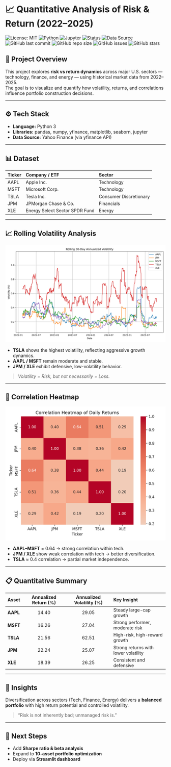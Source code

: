 # 📈 Quantitative Analysis of Risk & Return (2022–2025)

![License: MIT](https://img.shields.io/badge/License-MIT-green.svg)
![Python](https://img.shields.io/badge/Python-3.10%2B-blue.svg)
![Jupyter](https://img.shields.io/badge/Notebook-Jupyter-orange.svg)
![Status](https://img.shields.io/badge/Project%20Status-Active-brightgreen.svg)
![Data Source](https://img.shields.io/badge/Data%20Source-Yahoo%20Finance-yellow.svg)
![GitHub last commit](https://img.shields.io/github/last-commit/rashmeetkaur29/quant-project-1-risk-and-returns)
![GitHub repo size](https://img.shields.io/github/repo-size/rashmeetkaur29/quant-project-1-risk-and-returns)
![GitHub issues](https://img.shields.io/github/issues/rashmeetkaur29/quant-project-1-risk-and-returns)
![GitHub stars](https://img.shields.io/github/stars/rashmeetkaur29/quant-project-1-risk-and-returns?style=social)



## 🧭 Project Overview
This project explores **risk vs return dynamics** across major U.S. sectors — technology, finance, and energy — using historical market data from 2022–2025.  
The goal is to visualize and quantify how volatility, returns, and correlations influence portfolio construction decisions.

---

## ⚙️ Tech Stack
- **Language:** Python 3  
- **Libraries:** pandas, numpy, yfinance, matplotlib, seaborn, jupyter  
- **Data Source:** Yahoo Finance (via yfinance API)

---

## 📊 Dataset
| Ticker | Company / ETF | Sector |
|:-------|:---------------|:--------|
| AAPL | Apple Inc. | Technology |
| MSFT | Microsoft Corp. | Technology |
| TSLA | Tesla Inc. | Consumer Discretionary |
| JPM | JPMorgan Chase & Co. | Financials |
| XLE | Energy Select Sector SPDR Fund | Energy |

---

## 📈 Rolling Volatility Analysis
![Rolling Volatility Plot](data/rolling_volatility.png)

- **TSLA** shows the highest volatility, reflecting aggressive growth dynamics.  
- **AAPL / MSFT** remain moderate and stable.  
- **JPM / XLE** exhibit defensive, low-volatility behavior.  
> *Volatility = Risk, but not necessarily = Loss.*

---

## 🔗 Correlation Heatmap
![Correlation Heatmap](data/correlation_heatmap.png)

- **AAPL–MSFT** = 0.64 → strong correlation within tech.  
- **JPM / XLE** show weak correlation with tech → better diversification.  
- **TSLA** ≈ 0.4 correlation → partial market independence.

---

## 📋 Quantitative Summary

| Asset | Annualized Return (%) | Annualized Volatility (%) | Key Insight |
|:------|:----------------------:|:--------------------------:|:-------------|
| **AAPL** | 14.40 | 29.05 | Steady large-cap growth |
| **MSFT** | 16.26 | 27.04 | Strong performer, moderate risk |
| **TSLA** | 21.56 | 62.51 | High-risk, high-reward growth |
| **JPM** | 22.24 | 25.07 | Strong returns with lower volatility |
| **XLE** | 18.39 | 26.25 | Consistent and defensive |

---

## 🧠 Insights
Diversification across sectors (Tech, Finance, Energy) delivers a **balanced portfolio** with high return potential and controlled volatility.  
> “Risk is not inherently bad; unmanaged risk is.”

---

## 🧩 Next Steps
- Add **Sharpe ratio & beta analysis**
- Expand to **10-asset portfolio optimization**
- Deploy via **Streamlit dashboard**


